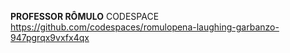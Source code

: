 **PROFESSOR RÔMULO**
CODESPACE https://github.com/codespaces/romulopena-laughing-garbanzo-947pgrqx9vxfx4qx
